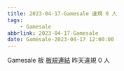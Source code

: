 ```yaml
---
title: 2023-04-17-Gamesale 違規 0 人
tags:
    - Gamesale
abbrlink: 2023-04-17-Gamesale
date: Gamesale-2023-04-17 12:00:00
---
```

Gamesale 板 [板規連結](https://www.ptt.cc/bbs/Gossiping/M.1637425085.A.07D.html)
昨天違規 0 人
